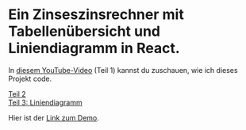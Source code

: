 # Ein Zinseszinsrechner mit Tabellenübersicht und Liniendiagramm in React.

In <a href="https://youtu.be/jKBzmj9Nths" target="_blank">diesem YouTube-Video</a> (Teil 1) kannst du zuschauen, wie ich dieses Projekt code.

<a href="https://youtu.be/sjwmnF8powo">Teil 2</a>
<br />
<a href="https://youtu.be/gYvjXTKtKKY">Teil 3: Liniendiagramm</a>

Hier ist der <a href="https://zinseszinsrechner-mit-tabelle.netlify.app/">Link zum Demo</a>.




